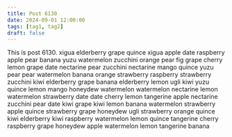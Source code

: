 ```yaml
---
title: Post 6130
date: 2024-09-01 12:00:00
tags: [tag1, tag2]
draft: false
---
```

This is post 6130.
xigua
elderberry
grape
quince
xigua
apple
date
raspberry
apple
pear
banana
yuzu
watermelon
zucchini
orange
pear
fig
grape
cherry
lemon
grape
date
nectarine
pear
zucchini
nectarine
mango
quince
yuzu
pear
pear
watermelon
banana
orange
strawberry
raspberry
strawberry
zucchini
kiwi
elderberry
grape
banana
elderberry
lemon
ugli
kiwi
yuzu
quince
lemon
mango
honeydew
watermelon
watermelon
nectarine
lemon
watermelon
strawberry
date
date
cherry
lemon
tangerine
apple
nectarine
zucchini
pear
date
kiwi
grape
kiwi
lemon
banana
watermelon
strawberry
apple
quince
strawberry
grape
honeydew
ugli
strawberry
orange
quince
kiwi
elderberry
kiwi
raspberry
watermelon
lemon
quince
tangerine
cherry
raspberry
grape
honeydew
apple
watermelon
lemon
tangerine
banana
